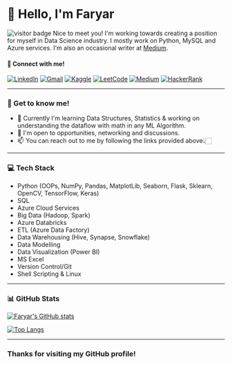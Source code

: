 # 🌻 Hello, I'm Faryar
![visitor badge](https://visitor-badge.glitch.me/badge?page_id=faryar251.visitor-badge&left_color=red&right_color=green&left_text=Hello%20Visitors) Nice to meet you! I'm working towards creating a position for myself in Data Science industry. I mostly work on Python, MySQL and Azure services. I'm also an occasional writer at [Medium](https://medium.com/@faryar.m).
<!-- ______ -->
#### 📧 Connect with me!
[![LinkedIn](https://img.shields.io/badge/linkedin-%230077B5.svg?style=for-the-badge&logo=linkedin&logoColor=white)](https://www.linkedin.com/in/faryarmemon/) [![Gmail](https://img.shields.io/badge/Gmail-D14836?style=for-the-badge&logo=gmail&logoColor=white)](mailto:faryarmemon251@gmail.com?subject=[GitHub]%20Source%20Han%20Sans) [![Kaggle](https://img.shields.io/badge/Kaggle-035a7d?style=for-the-badge&logo=kaggle&logoColor=white)](https://www.kaggle.com/faryarmemon) [![LeetCode](https://img.shields.io/badge/LeetCode-000000?style=for-the-badge&logo=LeetCode&logoColor=#d16c06)](https://leetcode.com/faryar251/) [![Medium](https://img.shields.io/badge/Medium-12100E?style=for-the-badge&logo=medium&logoColor=white)](https://medium.com/@faryar.m) [![HackerRank](https://img.shields.io/badge/-Hackerrank-2EC866?style=for-the-badge&logo=HackerRank&logoColor=white)](https://www.hackerrank.com/faryar251) 

______

### 🔆 Get to know me!

- 🔭 Currently I'm learning  Data Structures, Statistics & working on understanding the dataflow with math in any ML Algorithm.
- 👯 I'm open to opportunities, networking and discussions.
- 📫 You can reach out to me by following the links provided above👆🏻
_______

### 💻 Tech Stack
- Python (OOPs, NumPy, Pandas, MatplotLib, Seaborn, Flask, Sklearn, OpenCV, TensorFlow, Keras)
- SQL
- Azure Cloud Services
- Big Data (Hadoop, Spark)
- Azure Databricks
- ETL (Azure Data Factory)
- Data Warehousing (Hive, Synapse, Snowflake)
- Data Modelling
- Data Visualization (Power BI)
- MS Excel
- Version Control/Git
- Shell Scripting & Linux 

_________
### 📊 GitHub Stats
[![Faryar's GitHub stats](https://github-readme-stats-sigma-five.vercel.app/api?username=faryar251&show_icons=true&theme=dracula)](https://github.com/faryar251/github-readme-stats)

[![Top Langs](https://github-readme-stats-sigma-five.vercel.app/api/top-langs/?username=faryar251&layout=compact&theme=dracula)](https://github.com/faryar251/github-readme-stats)

________

### Thanks for visiting my GitHub profile!

